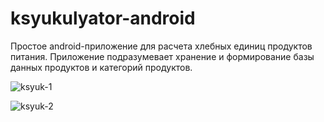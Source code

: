 # ksyukulyator-android
Простое android-приложение для расчета хлебных единиц продуктов питания.
Приложение подразумевает хранение и формирование базы данных продуктов и категорий продуктов.

![ksyuk-1](https://github.com/lxndrrud/ksyukulyator-android/assets/60382252/0dc1615d-6c03-4d63-8d98-ee4937cadde7)

![ksyuk-2](https://github.com/lxndrrud/ksyukulyator-android/assets/60382252/40184c88-cf5c-4089-921a-a40f2b7d4fee)
